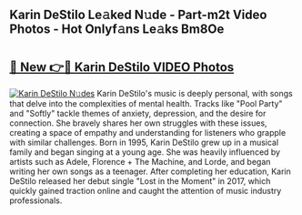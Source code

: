 ## Karin DeStilo Le𝚊ked N𝚞de - Part-m2t Video Photos - Hot Onlyf𝚊ns Le𝚊ks Bm8Oe

# <h2><a href="http://ab42865.deff.icu/?id=Karin+DeStilo">🔗 New 👉🔴 Karin DeStilo VIDEO Photos</a></h2>

[![Karin DeStilo N𝚞des](https://i.imgur.com/rIISA9y.gif)](http://ab42865.deff.icu/?id=Karin+DeStilo)
Karin DeStilo's music is deeply personal, with songs that delve into the complexities of mental health. Tracks like "Pool Party" and "Softly" tackle themes of anxiety, depression, and the desire for connection. She bravely shares her own struggles with these issues, creating a space of empathy and understanding for listeners who grapple with similar challenges. Born in 1995, Karin DeStilo grew up in a musical family and began singing at a young age. She was heavily influenced by artists such as Adele, Florence + The Machine, and Lorde, and began writing her own songs as a teenager. After completing her education, Karin DeStilo released her debut single "Lost in the Moment" in 2017, which quickly gained traction online and caught the attention of music industry professionals.
